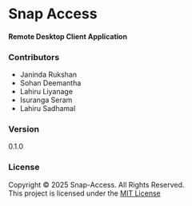 # Snap Access
#### Remote Desktop Client Application

### Contributors
- Janinda Rukshan
- Sohan Deemantha
- Lahiru Liyanage
- Isuranga Seram
- Lahiru Sadhamal

### Version
0.1.0

### License
Copyright &copy; 2025 Snap-Access. All Rights Reserved.  
This project is licensed under the [MIT License](LICENSE.txt)

